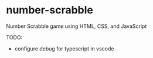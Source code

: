# number-scrabble
Number Scrabble game using HTML, CSS, and JavaScript

TODO:
- configure debug for typescript in vscode